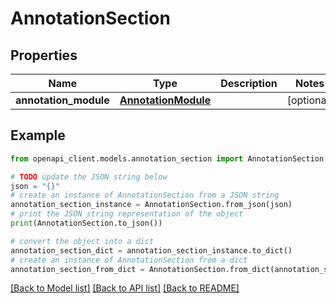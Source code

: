 # AnnotationSection


## Properties

Name | Type | Description | Notes
------------ | ------------- | ------------- | -------------
**annotation_module** | [**AnnotationModule**](AnnotationModule.md) |  | [optional] 

## Example

```python
from openapi_client.models.annotation_section import AnnotationSection

# TODO update the JSON string below
json = "{}"
# create an instance of AnnotationSection from a JSON string
annotation_section_instance = AnnotationSection.from_json(json)
# print the JSON string representation of the object
print(AnnotationSection.to_json())

# convert the object into a dict
annotation_section_dict = annotation_section_instance.to_dict()
# create an instance of AnnotationSection from a dict
annotation_section_from_dict = AnnotationSection.from_dict(annotation_section_dict)
```
[[Back to Model list]](../README.md#documentation-for-models) [[Back to API list]](../README.md#documentation-for-api-endpoints) [[Back to README]](../README.md)


